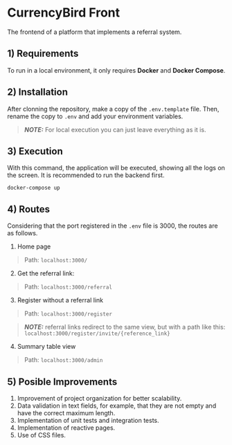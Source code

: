 # CurrencyBird Front
The frontend of a platform that implements a referral system.

## **1) Requirements**
To run in a local environment, it only requires **Docker** and **Docker Compose**.

## **2) Installation**
After clonning the repository, make a copy of the ```.env.template``` file. Then, rename the copy to ```.env``` and add your environment variables.
> **_NOTE:_**  For local execution you can just leave everything as it is.

## **3) Execution**
With this command, the application will be executed, showing all the logs on the screen. It is recommended to run the backend first.
```
docker-compose up
```
## **4) Routes**
Considering that the port registered in the ```.env``` file is 3000, the routes are as follows.
1) Home page
> Path: ```localhost:3000/```
2) Get the referral link:
> Path: ```localhost:3000/referral```
3) Register without a referral link
> Path: ```localhost:3000/register```

> **_NOTE:_** referral links redirect to the same view, but with a path like this: ```localhost:3000/register/invite/{reference_link}```
4) Summary table view
> Path: ```localhost:3000/admin```

## **5) Posible Improvements**
1) Improvement of project organization for better scalability.
2) Data validation in text fields, for example, that they are not empty and have the correct maximum length.
3) Implementation of unit tests and integration tests.
4) Implementation of reactive pages.
5) Use of CSS files.
